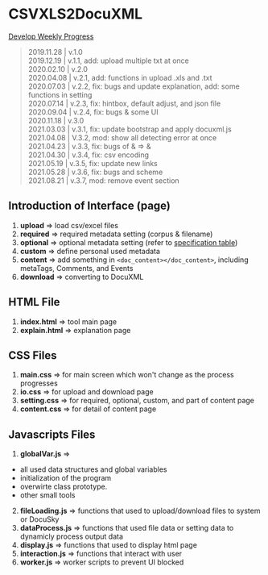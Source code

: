 # CSVXLS2DocuXML
[Develop Weekly Progress](https://hackmd.io/@DocuSky/Hy8191XGH)

> 2019.11.28 | v.1.0  
> 2019.12.19 | v.1.1, add: upload multiple txt at once  
> 2020.02.10 | v.2.0  
> 2020.04.08 | v.2.1, add: functions in upload .xls and .txt  
> 2020.07.03 | v.2.2, fix: bugs and update explanation, add: some functions in setting  
> 2020.07.14 | v.2.3, fix: hintbox, default adjust, and json file  
> 2020.09.04 | v.2.4, fix: bugs & some UI  
> 2020.11.18 | v.3.0  
> 2021.03.03 | v.3.1, fix: update bootstrap and apply docuxml.js  
> 2021.04.08 | V.3.2, mod: show all detecting error at once  
> 2021.04.23 | v.3.3, fix: bugs of & => &amp;  
> 2021.04.30 | v.3.4, fix: csv encoding  
> 2021.05.19 | v.3.5, fix: update new links  
> 2021.05.28 | v.3.6, fix: bugs and scheme  
> 2021.08.21 | v.3.7, mod: remove event section  

## Introduction of Interface (page)
1. **upload** => load csv/excel files
2. **required** => required metadata setting (corpus & filename)
3. **optional** => optional metadata setting (refer to [specification table](https://docs.google.com/spreadsheets/d/1G7UPZv-G1D7Yowwj_r7pO7rZXmr16PrxEZQ22_bqFIw/edit#gid=0))
4. **custom** => define personal used metadata
5. **content** => add something in ```<doc_content></doc_content>```, including metaTags, Comments, and Events
6. **download** => converting to DocuXML

## HTML File
1. **index.html** => tool main page
2. **explain.html** => explanation page

## CSS Files
1. **main.css** => for main screen which won't change as the process progresses
3. **io.css** => for upload and download page
4. **setting.css** => for required, optional, custom, and part of content page
5. **content.css** => for detail of content page

## Javascripts Files
1. **globalVar.js** =>
* all used data structures and global variables
* initialization of the program
* overwirte class prototype.
* other small tools
2. **fileLoading.js** => functions that used to upload/download files to system or DocuSky
3. **dataProcess.js** => functions that used file data or setting data to dynamicly process output data
4. **display.js** => functions that used to display html page
5. **interaction.js** => functions that interact with user
6. **worker.js** => worker scripts to prevent UI blocked


